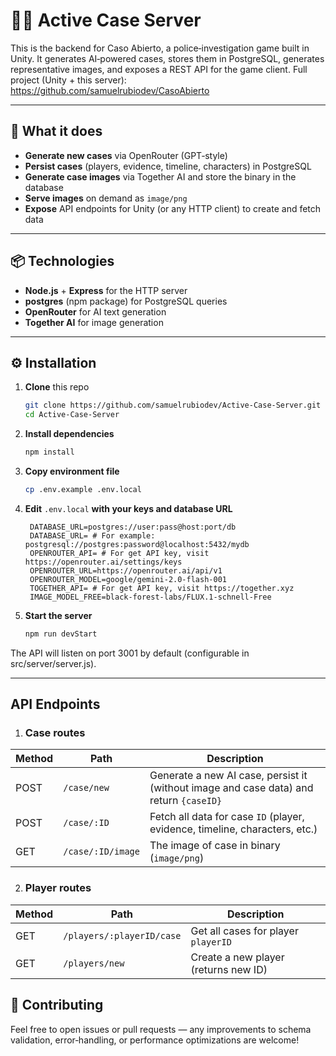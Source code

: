 # 🕵️‍♂️ Active Case Server

This is the backend for Caso Abierto, a police‑investigation game built in Unity. It generates AI‑powered cases, stores them in PostgreSQL, generates representative images, and exposes a REST API for the game client.
Full project (Unity + this server): https://github.com/samuelrubiodev/CasoAbierto

---

## 🚀 What it does

- **Generate new cases** via OpenRouter (GPT‑style)  
- **Persist cases** (players, evidence, timeline, characters) in PostgreSQL  
- **Generate case images** via Together AI and store the binary in the database  
- **Serve images** on demand as `image/png`  
- **Expose** API endpoints for Unity (or any HTTP client) to create and fetch data


---

## 📦 Technologies

- **Node.js** + **Express** for the HTTP server  
- **postgres** (npm package) for PostgreSQL queries  
- **OpenRouter** for AI text generation  
- **Together AI** for image generation  

---

## ⚙️ Installation

1. **Clone** this repo  
   ```bash
   git clone https://github.com/samuelrubiodev/Active‑Case‑Server.git
   cd Active‑Case‑Server
2. **Install dependencies**
   ```bash
   npm install
3. **Copy environment file**
   ```bash
   cp .env.example .env.local
4. **Edit** `.env.local` **with your keys and database URL**
   ```dotenv
    DATABASE_URL=postgres://user:pass@host:port/db
    DATABASE_URL= # For example: postgresql://postgres:password@localhost:5432/mydb
    OPENROUTER_API= # For get API key, visit https://openrouter.ai/settings/keys
    OPENROUTER_URL=https://openrouter.ai/api/v1
    OPENROUTER_MODEL=google/gemini-2.0-flash-001
    TOGETHER_API= # For get API key, visit https://together.xyz
    IMAGE_MODEL_FREE=black-forest-labs/FLUX.1-schnell-Free
5. **Start the server**
     ```bash
     npm run devStart
  The API will listen on port 3001 by default (configurable in src/server/server.js).

---

## API Endpoints

1. ### Case routes

| Method | Path | Description |
|--------|------|-------------| 
| POST   | `/case/new`| Generate a new AI case, persist it (without image and case data) and return `{caseID}` 
| POST   | `/case/:ID`| Fetch all data for case `ID` (player, evidence, timeline, characters, etc.)
| GET    | `/case/:ID/image` |  The image of case in binary (`image/png`)

2. ### Player routes

| Method | Path | Description |
|--------|------|-------------| 
| GET    | `/players/:playerID/case`| Get all cases for player `playerID` 
| GET   | `/players/new`| Create a new player (returns new ID)

## 🤝 Contributing

Feel free to open issues or pull requests — any improvements to schema validation, error‑handling, or performance optimizations are welcome!
   
